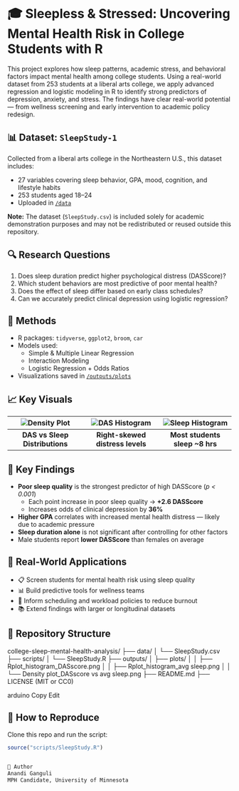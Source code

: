 # 🎓 Sleepless & Stressed: Uncovering Mental Health Risk in College Students with R

This project explores how sleep patterns, academic stress, and behavioral factors impact mental health among college students. Using a real-world dataset from 253 students at a liberal arts college, we apply advanced regression and logistic modeling in R to identify strong predictors of depression, anxiety, and stress. The findings have clear real-world potential — from wellness screening and early intervention to academic policy redesign.

## 📊 Dataset: `SleepStudy-1`

Collected from a liberal arts college in the Northeastern U.S., this dataset includes:
- 27 variables covering sleep behavior, GPA, mood, cognition, and lifestyle habits
- 253 students aged 18–24
- Uploaded in [`/data`](../../tree/main/data)

**Note:** The dataset (`SleepStudy.csv`) is included solely for academic demonstration purposes and may not be redistributed or reused outside this repository.

## 🔍 Research Questions

1. Does sleep duration predict higher psychological distress (DASScore)?
2. Which student behaviors are most predictive of poor mental health?
3. Does the effect of sleep differ based on early class schedules?
4. Can we accurately predict clinical depression using logistic regression?

## 🧪 Methods

- R packages: `tidyverse`, `ggplot2`, `broom`, `car`
- Models used:
  - Simple & Multiple Linear Regression
  - Interaction Modeling
  - Logistic Regression + Odds Ratios
- Visualizations saved in [`/outputs/plots`](../../tree/main/outputs/plots)

## 📈 Key Visuals

| ![Density Plot](outputs/plots/Density%20plot_DASscore%20vs%20avg%20sleep.png) | ![DAS Histogram](outputs/plots/Rplot_histogram_DASscore.png) | ![Sleep Histogram](outputs/plots/Rplot_histogram_avg%20sleep.png) |
|:--:|:--:|:--:|
| **DAS vs Sleep Distributions** | **Right-skewed distress levels** | **Most students sleep ~8 hrs** |

## 🔑 Key Findings

- **Poor sleep quality** is the strongest predictor of high DASScore (*p < 0.001*)
  - Each point increase in poor sleep quality → **+2.6 DASScore**
  - Increases odds of clinical depression by **36%**
- **Higher GPA** correlates with increased mental health distress — likely due to academic pressure
- **Sleep duration alone** is not significant after controlling for other factors
- Male students report **lower DASScore** than females on average

## 🔬 Real-World Applications

- 📋 Screen students for mental health risk using sleep quality
- 📊 Build predictive tools for wellness teams
- 🧠 Inform scheduling and workload policies to reduce burnout
- 📚 Extend findings with larger or longitudinal datasets

## 📂 Repository Structure

college-sleep-mental-health-analysis/ ├── data/ │ └── SleepStudy.csv ├── scripts/ │ └── SleepStudy.R ├── outputs/ │ ├── plots/ │ │ ├── Rplot_histogram_DASscore.png │ │ ├── Rplot_histogram_avg sleep.png │ │ └── Density plot_DASscore vs avg sleep.png ├── README.md ├── LICENSE (MIT or CC0)

arduino
Copy
Edit

## 🚀 How to Reproduce

Clone this repo and run the script:

```r
source("scripts/SleepStudy.R")


👤 Author
Anandi Ganguli
MPH Candidate, University of Minnesota



